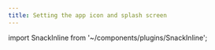 ```yaml
---
title: Setting the app icon and splash screen
---
```


import SnackInline from '~/components/plugins/SnackInline';
